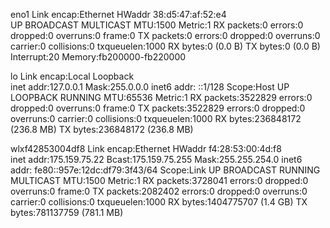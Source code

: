 eno1      Link encap:Ethernet  HWaddr 38:d5:47:af:52:e4  
          UP BROADCAST MULTICAST  MTU:1500  Metric:1
          RX packets:0 errors:0 dropped:0 overruns:0 frame:0
          TX packets:0 errors:0 dropped:0 overruns:0 carrier:0
          collisions:0 txqueuelen:1000 
          RX bytes:0 (0.0 B)  TX bytes:0 (0.0 B)
          Interrupt:20 Memory:fb200000-fb220000 

lo        Link encap:Local Loopback  
          inet addr:127.0.0.1  Mask:255.0.0.0
          inet6 addr: ::1/128 Scope:Host
          UP LOOPBACK RUNNING  MTU:65536  Metric:1
          RX packets:3522829 errors:0 dropped:0 overruns:0 frame:0
          TX packets:3522829 errors:0 dropped:0 overruns:0 carrier:0
          collisions:0 txqueuelen:1000 
          RX bytes:236848172 (236.8 MB)  TX bytes:236848172 (236.8 MB)

wlxf42853004df8 Link encap:Ethernet  HWaddr f4:28:53:00:4d:f8  
          inet addr:175.159.75.22  Bcast:175.159.75.255  Mask:255.255.254.0
          inet6 addr: fe80::957e:12dc:df79:3f43/64 Scope:Link
          UP BROADCAST RUNNING MULTICAST  MTU:1500  Metric:1
          RX packets:3728041 errors:0 dropped:0 overruns:0 frame:0
          TX packets:2082402 errors:0 dropped:0 overruns:0 carrier:0
          collisions:0 txqueuelen:1000 
          RX bytes:1404775707 (1.4 GB)  TX bytes:781137759 (781.1 MB)

